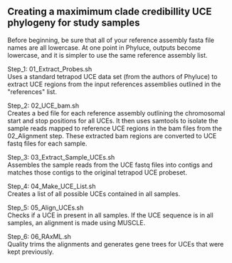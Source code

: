 ## Creating a maximimum clade credibillity UCE phylogeny for study samples 

Before beginning, be sure that all of your reference assembly fasta file names are all lowercase. 
At one point in Phyluce, outputs become lowercase, and it is simpler to use the same reference 
assembly list. 

Step_1: 01_Extract_Probes.sh \
Uses a standard tetrapod UCE data set (from the authors of Phyluce) to extract UCE regions 
from the input references assemblies outlined in the "references" list. 

Step_2: 02_UCE_bam.sh \
Creates a bed file for each reference assembly outlining the chromosomal start and stop positions 
for all UCEs. It then uses samtools to isolate the sample reads mapped to reference UCE regions 
in the bam files from the 02_Alignment step. These extracted bam regions are converted to UCE 
fastq files for each sample.  

Step_3: 03_Extract_Sample_UCEs.sh \
Assembles the sample reads from the UCE fastq files into contigs and matches those contigs to 
the original tetrapod UCE probeset. 

Step_4: 04_Make_UCE_List.sh \
Creates a list of all possible UCEs contained in all samples. 

Step_5: 05_Align_UCEs.sh \
Checks if a UCE in present in all samples. If the UCE sequence is in all samples, an alignment 
is made using MUSCLE. 

Step_6: 06_RAxML.sh \
Quality trims the alignments and generates gene trees for UCEs that were kept previously.   
